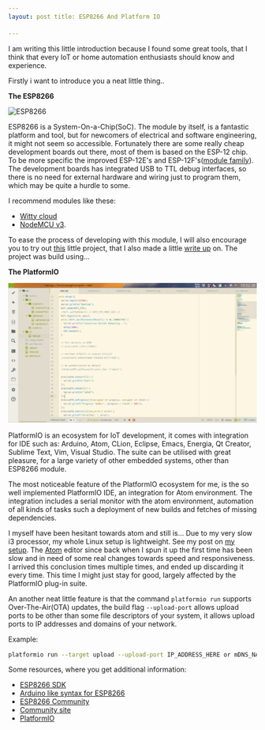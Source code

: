 ```yaml
---
layout: post title: ESP8266 And Platform IO

---
```

I am writing this little introduction because I found some great tools, that I think that every IoT or home automation enthusiasts should know and experience.

Firstly i want to introduce you a neat little thing..

**The ESP8266**

![ESP8266](/images/2016/03/esp8266.jpg)

ESP8266 is a System-On-a-Chip(SoC). The module by itself, is a fantastic platform and tool, but for newcomers of electrical and software engineering, it might not seem so accessible. Fortunately there are some really cheap development boards out there, most of them is based on the ESP-12 chip. To be more specific the improved ESP-12E's and ESP-12F's([module family](http://www.esp8266.com/wiki/doku.php?id=esp8266-module-family)). The development boards has integrated USB to TTL debug interfaces, so there is no need for external hardware and wiring just to program them, which may be quite a hurdle to some.

I recommend modules like these:

* [Witty cloud](http://www.aliexpress.com/af/witty-cloud.html)
* [NodeMCU v3](http://www.aliexpress.com/wholesale?catId=0&initiative_id=SB_20160403065815&SearchText=NodeMCU+v3).

To ease the process of developing with this module, I will also encourage you to try out [this](https://github.com/cnHeider/pio) little project, that I also made a little [write up](http://cnheider.net/2016/04/03/ProbeIO.html) on. The project was build using…

**The PlatformIO**

![PlatformIO](/images/2016/03/platformio.png)

PlatformIO is an ecosystem for IoT development, it comes with integration for IDE such as: Arduino, Atom, CLion, Eclipse, Emacs, Energia, Qt Creator, Sublime Text, Vim, Visual Studio. The suite can be utilised with great pleasure, for a large variety of other embedded systems, other than ESP8266 module.

The most noticeable feature of the PlatformIO ecosystem for me, is the so well implemented PlatformIO IDE, an integration for Atom environment. The integration includes a serial monitor with the atom environment, automation of all kinds of tasks such a deployment of new builds and fetches of missing dependencies.

I myself have been hesitant towards atom and still is… Due to my very slow i3 processor, my whole Linux setup is lightweight. See my post on [my setup](http://cnheider.net/2016/03/06/dotConfig.html). The [Atom](http://atom.io) editor since back when I spun it up the first time has been slow and in need of some real changes towards speed and responsiveness. I arrived this conclusion times multiple times, and ended up discarding it every time. This time I might just stay for good, largely affected by the PlatformIO plug-in suite.

An another neat little feature is that the command `platformio run` supports Over-The-Air(OTA) updates, the build flag `--upload-port` allows upload ports to be other than some file descriptors of your system, it allows upload ports to IP addresses and domains of your network.

Example:

```bash
platformio run --target upload --upload-port IP_ADDRESS_HERE or mDNS_NAME.local
```

Some resources, where you get additional information:

* [ESP8266 SDK](https://github.com/pfalcon/esp-open-sdk)
* [Arduino like syntax for ESP8266](https://github.com/esp8266/Arduino)
* [ESP8266 Community](http://esp8266.net/)
* [Community site](http://www.esp8266.com/)
* [PlatformIO](https://github.com/platformio)